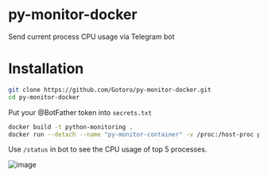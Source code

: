 # py-monitor-docker
Send current process CPU usage via Telegram bot

# Installation
```sh 
git clone https://github.com/Gotoro/py-monitor-docker.git
cd py-monitor-docker
```
Put your @BotFather token into `secrets.txt`
```sh
docker build -t python-monitoring .
docker run --detach --name "py-monitor-container" -v /proc:/host-proc python-monitoring:latest
```
Use `/status` in bot to see the CPU usage of top 5 processes.

![image](https://github.com/user-attachments/assets/6cb31636-1c59-409b-8736-aa14457bcca5)
